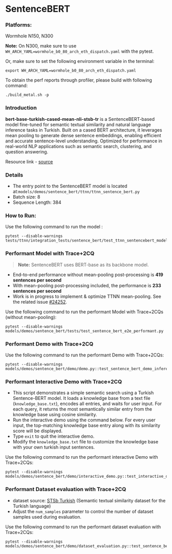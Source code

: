 # SentenceBERT

### Platforms:

Wormhole N150, N300

**Note:** On N300, make sure to use `WH_ARCH_YAML=wormhole_b0_80_arch_eth_dispatch.yaml` with the pytest.

Or, make sure to set the following environment variable in the terminal:
```
export WH_ARCH_YAML=wormhole_b0_80_arch_eth_dispatch.yaml
```

To obtain the perf reports through profiler, please build with following command:
```
./build_metal.sh -p
```

### Introduction

**bert-base-turkish-cased-mean-nli-stsb-tr** is a SentenceBERT-based model fine-tuned for semantic textual similarity and natural language inference tasks in Turkish. Built on a cased BERT architecture, it leverages mean pooling to generate dense sentence embeddings, enabling efficient and accurate sentence-level understanding. Optimized for performance in real-world NLP applications such as semantic search, clustering, and question answering.

Resource link - [source](https://huggingface.co/emrecan/bert-base-turkish-cased-mean-nli-stsb-tr)

###  Details

- The entry point to the SentenceBERT model is located at:`models/demos/sentence_bert/ttnn/ttnn_sentence_bert.py`
-  Batch size: 8
- Sequence Length: 384

### How to Run:

Use the following command to run the model :

```
pytest --disable-warnings tests/ttnn/integration_tests/sentence_bert/test_ttnn_sentencebert_model.py::test_ttnn_sentence_bert_model
```

###  Performant Model with Trace+2CQ
> **Note:** SentenceBERT uses BERT-base as its backbone model.
- End-to-end performance without mean-pooling post-processing is **419 sentences per second**
- With mean-pooling post-processing included, the performance is **233 sentences per second**
- Work is in progress to implement & optimize TTNN mean-pooling. See the related issue [#24252](https://github.com/tenstorrent/tt-metal/issues/24252).

Use the following command to run the performant Model with Trace+2CQs (without mean-pooling):

```
pytest --disable-warnings models/demos/sentence_bert/tests/test_sentence_bert_e2e_performant.py
```

### Performant Demo with Trace+2CQ

Use the following command to run the performant Demo with Trace+2CQs:

```
pytest --disable-warnings models/demos/sentence_bert/demo/demo.py::test_sentence_bert_demo_inference
```

### Performant Interactive Demo with Trace+2CQ
- This script demonstrates a simple semantic search using a Turkish Sentence-BERT model. It loads a knowledge base from a text file (`knowledge_base.txt`), encodes all entries, and waits for user input. For each query, it returns the most semantically similar entry from the knowledge base using cosine similarity.
- Run the interactive demo using the command below. For every user input, the top-matching knowledge base entry along with its similarity score will be displayed.
- Type `exit` to quit the interactive demo.
- Modify the `knowledge_base.txt` file to customize the knowledge base with your own turkish input sentences.

Use the following command to run the performant interactive Demo with Trace+2CQs:

```
pytest --disable-warnings models/demos/sentence_bert/demo/interactive_demo.py::test_interactive_demo_inference
```

### Performant Dataset evaluation with Trace+2CQ

- dataset source: [STSb Turkish](https://github.com/emrecncelik/sts-benchmark-tr) (Semantic textual similarity dataset for the Turkish language)
- Adjust the `num_samples` parameter to control the number of dataset samples used during evaluation.

Use the following command to run the performant dataset evaluation with Trace+2CQs:

```
pytest --disable-warnings models/demos/sentence_bert/demo/dataset_evaluation.py::test_sentence_bert_eval
```
